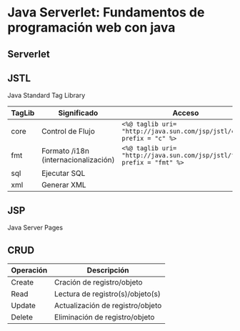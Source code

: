 # Java Serverlet: Fundamentos de programación web con java

## Serverlet

## JSTL

Java Standard Tag Library

|TagLib|Significado|Acceso |
|------|-----------|-------|
|core| Control de Flujo|`<%@ taglib uri= "http://java.sun.com/jsp/jstl/core" prefix = "c" %>`|
|fmt| Formato /i18n (internacionalización) |`<%@ taglib uri= "http://java.sun.com/jsp/jstl/fmt" prefix = "fmt" %>`|
|sql| Ejecutar SQL ||
|xml| Generar XML ||

## JSP

Java Server Pages

## CRUD

|Operación|Descripción|
|---------|-----------|
|Create|Cración de registro/objeto|
|Read|Lectura de registro(s)/objeto(s)|
|Update|Actualización de registro/objeto|
|Delete|Eliminación de registro/objeto|